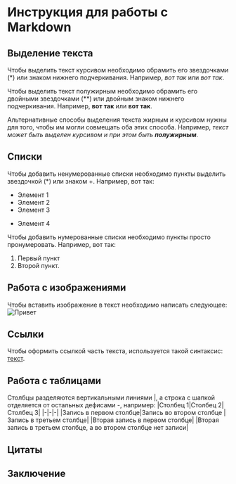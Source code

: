 # Инструкция для работы с Markdown

## Выделение текста

Чтобы выделить текст курсивом необходимо обрамить его звездочками (*) или знаком нижнего подчеркивания. Например, *вот так* или _вот так_.

Чтобы выделить текст полужирным необходимо обрамить его двойными звездочками (**) или двойным знаком нижнего подчеркивания. Например, **вот так** или __вот так__.

Альтернативные способы выделения текста жирным и курсивом нужны для того, чтобы им могли совмещать оба этих способа. Например, _текст может быть выделен курсивом и при этом быть **полужирным**_.

## Списки


Чтобы добавить ненумерованные списки необходимо пункты выделить звездочкой (*) или знаком +. Например, вот так:
* Элемент 1
* Элемент 2
* Элемент 3
+ Элемент 4

Чтобы добавить нумерованные списки необходимо пункты просто пронумеровать. Например, вот так:
1. Первый пункт
2. Второй пункт.

## Работа с изображениями

Чтобы вставить изображение в текст необходимо написать следующее:
![Привет](cat.webp)

## Ссылки
Чтобы оформить ссылкой часть текста, используется такой синтаксис: [текст](ссылка).

## Работа с таблицами
Столбцы разделяются вертикальными линиями |, а строка с шапкой отделяется от остальных дефисами -, например:
|Столбец 1|Столбец 2|Столбец 3|
|-|-|-|
|Запись в первом столбце|Запись во втором столбце |Запись в третьем столбце|
|Вторая запись в первом столбце| |Вторая запись в третьем столбце, а во втором столбце нет записи|

## Цитаты

## Заключение